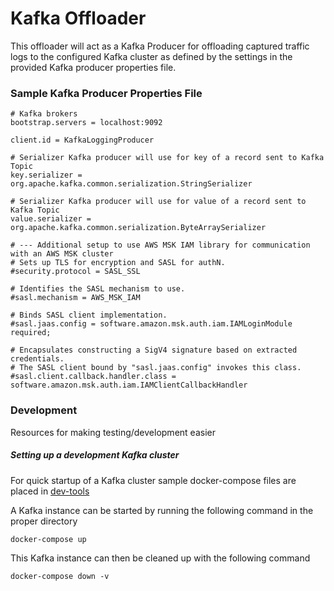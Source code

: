 # Kafka Offloader
This offloader will act as a Kafka Producer for offloading captured traffic logs to the configured Kafka cluster as defined by the settings in the provided Kafka producer properties file. 

### Sample Kafka Producer Properties File
```
# Kafka brokers
bootstrap.servers = localhost:9092

client.id = KafkaLoggingProducer

# Serializer Kafka producer will use for key of a record sent to Kafka Topic
key.serializer = org.apache.kafka.common.serialization.StringSerializer

# Serializer Kafka producer will use for value of a record sent to Kafka Topic
value.serializer = org.apache.kafka.common.serialization.ByteArraySerializer

# --- Additional setup to use AWS MSK IAM library for communication with an AWS MSK cluster
# Sets up TLS for encryption and SASL for authN.
#security.protocol = SASL_SSL

# Identifies the SASL mechanism to use.
#sasl.mechanism = AWS_MSK_IAM

# Binds SASL client implementation.
#sasl.jaas.config = software.amazon.msk.auth.iam.IAMLoginModule required;

# Encapsulates constructing a SigV4 signature based on extracted credentials.
# The SASL client bound by "sasl.jaas.config" invokes this class.
#sasl.client.callback.handler.class = software.amazon.msk.auth.iam.IAMClientCallbackHandler
```

### Development

Resources for making testing/development easier

##### Setting up a development Kafka cluster

For quick startup of a Kafka cluster sample docker-compose files are placed in [dev-tools](../dev-tools/docker)

A Kafka instance can be started by running the following command in the proper directory
```
docker-compose up
```
This Kafka instance can then be cleaned up with the following command
```
docker-compose down -v
```